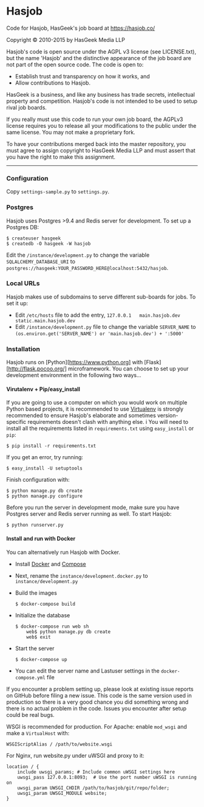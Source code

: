 Hasjob
======

Code for Hasjob, HasGeek's job board at https://hasjob.co/

Copyright © 2010-2015 by HasGeek Media LLP

Hasjob's code is open source under the AGPL v3 license (see LICENSE.txt),
but the name 'Hasjob' and the distinctive appearance of the job board are
not part of the open source code. The code is open to:

* Establish trust and transparency on how it works, and
* Allow contributions to Hasjob.

HasGeek is a business, and like any business has trade secrets, intellectual
property and competition. Hasjob's code is not intended to be used to setup
rival job boards.

If you really must use this code to run your own job board, the AGPLv3 license
requires you to release all your modifications to the public under the same
license. You may not make a proprietary fork.

To have your contributions merged back into the master repository, you must
agree to assign copyright to HasGeek Media LLP and must assert that you have
the right to make this assignment.

-----

### Configuration

Copy `settings-sample.py` to `settings.py`.

### Postgres

Hasjob uses Postgres >9.4 and Redis server for development. To set up a Postgres
DB:

    $ createuser hasgeek
    $ createdb -O hasgeek -W hasjob

Edit the `/instance/development.py` to change the variable
`SQLALCHEMY_DATABASE_URI` to
`postgres://hasgeek:YOUR_PASSWORD_HERE@localhost:5432/hasjob`.

### Local URLs

Hasjob makes use of subdomains to serve different sub-boards for jobs. To set it
up:

* Edit `/etc/hosts` file to add the entry, 
`127.0.0.1   main.hasjob.dev static.main.hasjob.dev`
* Edit `/instance/development.py` file to change the variable `SERVER_NAME` to
`(os.environ.get('SERVER_NAME') or 'main.hasjob.dev') + ':5000'`

### Installation

Hasjob runs on [Python][https://www.python.org] with 
[Flask][http://flask.pocoo.org/] microframework. You can choose to set up your 
development environment in the following two ways…

#### Virutalenv + Pip/easy_install

If you are going to use a computer on which you would work on multiple Python
based projects, it is recommended to use 
[Virtualenv](docs.python-guide.org/en/latest/dev/virtualenvs/) is strongly
recommended to ensure Hasjob's elaborate and sometimes version-specific
requirements doesn't clash with anything else.
                                                              i
You will need to install all the requirements listed in `requirements.txt` using
`easy_install` or `pip`:

    $ pip install -r requirements.txt

If you get an error, try running:

    $ easy_install -U setuptools

Finish configuration with:

    $ python manage.py db create
    $ python manage.py configure

Before you run the server in development mode, make sure you have Postgres
server and Redis server running as well. To start Hasjob:

    $ python runserver.py

#### Install and run with Docker

You can alternatively run Hasjob with Docker.

* Install [Docker](https://docs.docker.com/installation/) and [Compose](https://docs.docker.com/compose/install/)

* Next, rename the `instance/development.docker.py` to `instance/development.py`

* Build the images

    ```
    $ docker-compose build
    ```

* Initialize the database
    ```
    $ docker-compose run web sh
        web$ python manage.py db create
        web$ exit
    ```
* Start the server
    
    ```
    $ docker-compose up
    ```

* You can edit the server name and Lastuser settings in the `docker-compose.yml` file

If you encounter a problem setting up, please look at existing issue reports
on GitHub before filing a new issue. This code is the same version used in
production so there is a very good chance you did something wrong and there
is no actual problem in the code. Issues you encounter after setup could
be real bugs.

WSGI is recommended for production. For Apache: enable `mod_wsgi` and make a
`VirtualHost` with:

    WSGIScriptAlias / /path/to/website.wsgi

For Nginx, run website.py under uWSGI and proxy to it:

    location / {
        include uwsgi_params; # Include common uWSGI settings here
        uwsgi_pass 127.0.0.1:8093;  # Use the port number uWSGI is running on
        uwsgi_param UWSGI_CHDIR /path/to/hasjob/git/repo/folder;
        uwsgi_param UWSGI_MODULE website;
    }


[Python]: http://python.org/
[Flask]: http://flask.pocoo.org/
